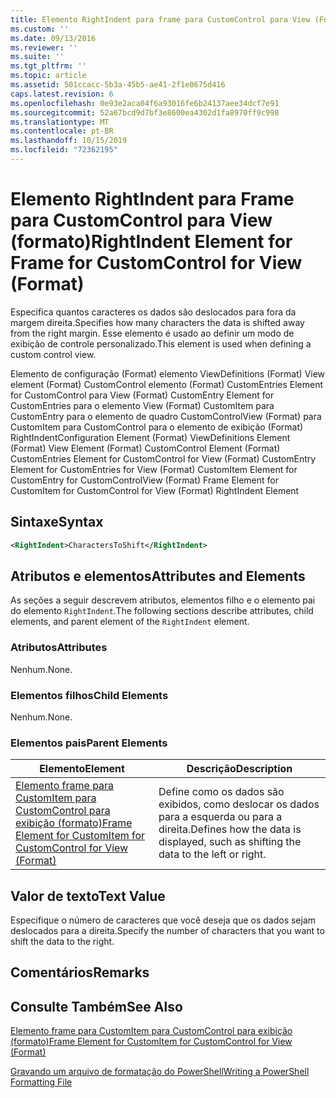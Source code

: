 ```yaml
---
title: Elemento RightIndent para frame para CustomControl para View (Format) | Microsoft Docs
ms.custom: ''
ms.date: 09/13/2016
ms.reviewer: ''
ms.suite: ''
ms.tgt_pltfrm: ''
ms.topic: article
ms.assetid: 501ccacc-5b3a-45b5-ae41-2f1e0675d416
caps.latest.revision: 6
ms.openlocfilehash: 0e93e2aca04f6a93016fe6b24137aee34dcf7e91
ms.sourcegitcommit: 52a67bcd9d7bf3e8600ea4302d1fa8970ff9c998
ms.translationtype: MT
ms.contentlocale: pt-BR
ms.lasthandoff: 10/15/2019
ms.locfileid: "72362195"
---
```

# <a name="rightindent-element-for-frame-for-customcontrol-for-view-format"></a><span data-ttu-id="7e8a1-102">Elemento RightIndent para Frame para CustomControl para View (formato)</span><span class="sxs-lookup"><span data-stu-id="7e8a1-102">RightIndent Element for Frame for CustomControl for View (Format)</span></span>

<span data-ttu-id="7e8a1-103">Especifica quantos caracteres os dados são deslocados para fora da margem direita.</span><span class="sxs-lookup"><span data-stu-id="7e8a1-103">Specifies how many characters the data is shifted away from the right margin.</span></span> <span data-ttu-id="7e8a1-104">Esse elemento é usado ao definir um modo de exibição de controle personalizado.</span><span class="sxs-lookup"><span data-stu-id="7e8a1-104">This element is used when defining a custom control view.</span></span>

<span data-ttu-id="7e8a1-105">Elemento de configuração (Format) elemento ViewDefinitions (Format) View element (Format) CustomControl elemento (Format) CustomEntries Element for CustomControl para View (Format) CustomEntry Element for CustomEntries para o elemento View (Format) CustomItem para CustomEntry para o elemento de quadro CustomControlView (Format) para CustomItem para CustomControl para o elemento de exibição (Format) RightIndent</span><span class="sxs-lookup"><span data-stu-id="7e8a1-105">Configuration Element (Format) ViewDefinitions Element (Format) View Element (Format) CustomControl Element (Format) CustomEntries Element for CustomControl for View (Format) CustomEntry Element for CustomEntries for View (Format) CustomItem Element for CustomEntry for CustomControlView (Format) Frame Element for CustomItem for CustomControl for View (Format) RightIndent Element</span></span>

## <a name="syntax"></a><span data-ttu-id="7e8a1-106">Sintaxe</span><span class="sxs-lookup"><span data-stu-id="7e8a1-106">Syntax</span></span>

```xml
<RightIndent>CharactersToShift</RightIndent>
```

## <a name="attributes-and-elements"></a><span data-ttu-id="7e8a1-107">Atributos e elementos</span><span class="sxs-lookup"><span data-stu-id="7e8a1-107">Attributes and Elements</span></span>

<span data-ttu-id="7e8a1-108">As seções a seguir descrevem atributos, elementos filho e o elemento pai do elemento `RightIndent`.</span><span class="sxs-lookup"><span data-stu-id="7e8a1-108">The following sections describe attributes, child elements, and parent element of the `RightIndent` element.</span></span>

### <a name="attributes"></a><span data-ttu-id="7e8a1-109">Atributos</span><span class="sxs-lookup"><span data-stu-id="7e8a1-109">Attributes</span></span>

<span data-ttu-id="7e8a1-110">Nenhum.</span><span class="sxs-lookup"><span data-stu-id="7e8a1-110">None.</span></span>

### <a name="child-elements"></a><span data-ttu-id="7e8a1-111">Elementos filhos</span><span class="sxs-lookup"><span data-stu-id="7e8a1-111">Child Elements</span></span>

<span data-ttu-id="7e8a1-112">Nenhum.</span><span class="sxs-lookup"><span data-stu-id="7e8a1-112">None.</span></span>

### <a name="parent-elements"></a><span data-ttu-id="7e8a1-113">Elementos pais</span><span class="sxs-lookup"><span data-stu-id="7e8a1-113">Parent Elements</span></span>

|<span data-ttu-id="7e8a1-114">Elemento</span><span class="sxs-lookup"><span data-stu-id="7e8a1-114">Element</span></span>|<span data-ttu-id="7e8a1-115">Descrição</span><span class="sxs-lookup"><span data-stu-id="7e8a1-115">Description</span></span>|
|-------------|-----------------|
|[<span data-ttu-id="7e8a1-116">Elemento frame para CustomItem para CustomControl para exibição (formato)</span><span class="sxs-lookup"><span data-stu-id="7e8a1-116">Frame Element for CustomItem for CustomControl for View (Format)</span></span>](./frame-element-for-customitem-for-customcontrol-for-view-format.md)|<span data-ttu-id="7e8a1-117">Define como os dados são exibidos, como deslocar os dados para a esquerda ou para a direita.</span><span class="sxs-lookup"><span data-stu-id="7e8a1-117">Defines how the data is displayed, such as shifting the data to the left or right.</span></span>|

## <a name="text-value"></a><span data-ttu-id="7e8a1-118">Valor de texto</span><span class="sxs-lookup"><span data-stu-id="7e8a1-118">Text Value</span></span>

<span data-ttu-id="7e8a1-119">Especifique o número de caracteres que você deseja que os dados sejam deslocados para a direita.</span><span class="sxs-lookup"><span data-stu-id="7e8a1-119">Specify the number of characters that you want to shift the data to the right.</span></span>

## <a name="remarks"></a><span data-ttu-id="7e8a1-120">Comentários</span><span class="sxs-lookup"><span data-stu-id="7e8a1-120">Remarks</span></span>

## <a name="see-also"></a><span data-ttu-id="7e8a1-121">Consulte Também</span><span class="sxs-lookup"><span data-stu-id="7e8a1-121">See Also</span></span>

[<span data-ttu-id="7e8a1-122">Elemento frame para CustomItem para CustomControl para exibição (formato)</span><span class="sxs-lookup"><span data-stu-id="7e8a1-122">Frame Element for CustomItem for CustomControl for View (Format)</span></span>](./frame-element-for-customitem-for-customcontrol-for-view-format.md)

[<span data-ttu-id="7e8a1-123">Gravando um arquivo de formatação do PowerShell</span><span class="sxs-lookup"><span data-stu-id="7e8a1-123">Writing a PowerShell Formatting File</span></span>](./writing-a-powershell-formatting-file.md)
